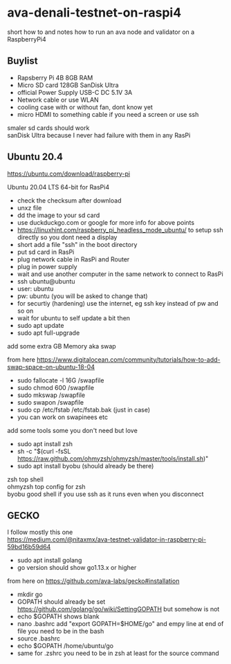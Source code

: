 # ava-denali-testnet-on-raspi4
short how to and notes how to run an ava node and validator on a RaspberryPi4

## Buylist

- Rapsberry Pi 4B 8GB RAM
- Micro SD card 128GB SanDisk Ultra
- official Power Supply USB-C DC 5.1V 3A
- Network cable or use WLAN
- cooling case with or without fan, dont know yet
- micro HDMI to something cable if you need a screen or use ssh

smaler sd cards should work  
sanDisk Ultra because I never had failure with them in any RasPi

## Ubuntu 20.4

https://ubuntu.com/download/raspberry-pi

Ubuntu 20.04 LTS 64-bit for RasPi4

- check the checksum after download
- unxz file
- dd the image to your sd card
- use duckduckgo.com or google for more info for above points
- https://linuxhint.com/raspberry_pi_headless_mode_ubuntu/ to setup ssh directly so you dont need a display
- short add a file "ssh" in the boot directory
- put sd card in RasPi
- plug network cable in RasPi and Router
- plug in power supply
- wait and use another computer in the same network to connect to RasPi
- ssh ubuntu@ubuntu
- user: ubuntu
- pw: ubuntu (you will be asked to change that)
- for securtiy (hardening) use the internet, eg ssh key instead of pw and so on
- wait for ubuntu to self update a bit then
- sudo apt update
- sudo apt full-upgrade

add some extra GB Memory aka swap

from here https://www.digitalocean.com/community/tutorials/how-to-add-swap-space-on-ubuntu-18-04

- sudo fallocate -l 16G /swapfile
- sudo chmod 600 /swapfile
- sudo mkswap /swapfile
- sudo swapon /swapfile
- sudo cp /etc/fstab /etc/fstab.bak (just in case)
- you can work on swapinees etc

add some tools some you don't need but love

- sudo apt install zsh
- sh -c "$(curl -fsSL https://raw.github.com/ohmyzsh/ohmyzsh/master/tools/install.sh)"
- sudo apt install byobu (should already be there)

zsh top shell  
ohmyzsh top config for zsh  
byobu good shell if you use ssh as it runs even when you disconnect

## GECKO

I follow mostly this one  
https://medium.com/@nitaxmx/ava-testnet-validator-in-raspberry-pi-59bd16b59d64

- sudo apt install golang
- go version should show go1.13.x or higher

from here on https://github.com/ava-labs/gecko#installation

- mkdir go
- GOPATH should already be set https://github.com/golang/go/wiki/SettingGOPATH but somehow is not
- echo $GOPATH shows blank
- nano .bashrc add "export GOPATH=$HOME/go" and empy line at end of file you need to be in the bash
- source .bashrc
- echo $GOPATH /home/ubuntu/go
- same for .zshrc you need to be in zsh at least for the source command







